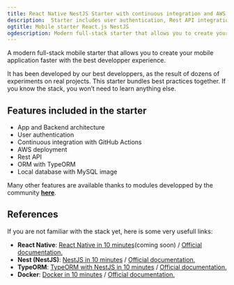 ```yaml
---
title: React Native NestJS Starter with continuous integration and AWS deployment
description:  Starter includes user authentication, Rest API integration, Docker, continuous integration, clean file structure and best practices, AWS deployment
ogtitle: Mobile starter React.js NestJS
ogdescription: Modern full-stack starter that allows you to create your mobile application.
---
```


A modern full-stack mobile starter that allows you to create your mobile application faster with the best developper experience. <br />

It has been developed by our best developpers, as the result of dozens of experiments on real projects. 
This starter bundles best practices together. If you know the stack, you won’t need to learn anything else.

## Features included in the starter

- App and Backend architecture
- User authentication
- Continuous integration with GitHub Actions
- AWS deployment
- Rest API
- ORM with TypeORM
- Local database with MySQL image

Many other features are available thanks to modules developped by the community <strong>[here](https://fast-modular-project.com/modules?starter=starter-reacjs-nestjs-mysql)</strong>.

## References

If you are not familiar with the stack yet, here is some very usefull links:

- **React Native**: [React Native in 10 minutes](https://blog.fast-modular-project.com)(coming soon) / [Official documentation.](https://reactnative.dev/) 
- **Nest (NestJS)**: [NestJS in 10 minutes](https://blog.fast-modular-project.com/nestjs-in-10-minutes) / [Official documentation.](https://nestjs.com/) 
- **TypeORM**: [TypeORM with NestJS in 10 minutes](https://blog.fast-modular-project.com/typeorm-with-nestjs-in-10-minutes) / [Official documentation.](https://nestjs.com/) 
- **Docker**: [Docker in 10 minutes](https://blog.fast-modular-project.com/docker-in-10-minutes) / [Official documentation.](https://www.docker.com/) 
